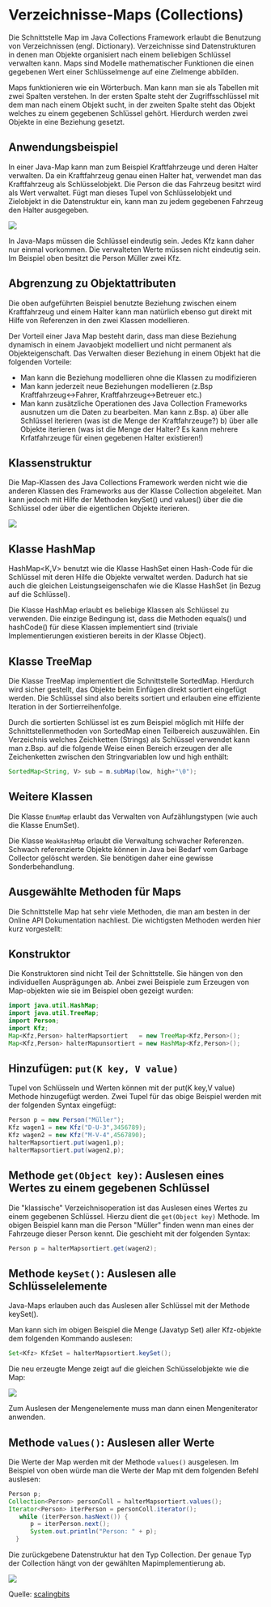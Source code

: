 # Verzeichnisse-Maps (Collections)
Die Schnittstelle Map im Java Collections Framework erlaubt die Benutzung von Verzeichnissen (engl. Dictionary). Verzeichnisse sind Datenstrukturen in denen man Objekte organisiert nach einem beliebigen Schlüssel verwalten kann. Maps sind Modelle mathematischer Funktionen die einen gegebenen Wert einer Schlüsselmenge auf eine Zielmenge abbilden.

Maps funktionieren wie ein Wörterbuch. Man kann man sie als Tabellen mit zwei Spalten verstehen. In der ersten Spalte steht der Zugriffsschlüssel mit dem man nach einem Objekt sucht, in der zweiten Spalte steht das Objekt welches zu einem gegebenen Schlüssel gehört. Hierdurch werden zwei Objekte in eine Beziehung gesetzt.

## Anwendungsbeispiel
In einer Java-Map kann man zum Beispiel Kraftfahrzeuge und deren Halter verwalten. Da ein Kraftfahrzeug genau einen Halter hat, verwendet man das Kraftfahrzeug als Schlüsselobjekt. Die Person die das Fahrzeug besitzt wird als Wert verwaltet. Fügt man dieses Tupel von Schlüsselobjekt und Zielobjekt in die Datenstruktur ein, kann man zu jedem gegebenen Fahrzeug den Halter ausgegeben.

![](Map1.png)

In Java-Maps müssen die Schlüssel eindeutig sein. Jedes Kfz kann daher nur einmal vorkommen. Die verwalteten Werte müssen nicht eindeutig sein. Im Beispiel oben besitzt die Person Müller zwei Kfz.

## Abgrenzung zu Objektattributen
Die oben aufgeführten Beispiel benutzte Beziehung zwischen einem Kraftfahrzeug und einem Halter kann man natürlich ebenso gut direkt mit Hilfe von Referenzen in den zwei Klassen modellieren.

Der Vorteil einer Java Map besteht darin, dass man diese Beziehung dynamisch in einem Javaobjekt modelliert und nicht permanent als Objekteigenschaft. Das Verwalten dieser Beziehung in einem Objekt hat die folgenden Vorteile:

- Man kann die Beziehung modellieren ohne die Klassen zu modifizieren
- Man kann jederzeit neue Beziehungen modellieren (z.Bsp Kraftfahrzeug<->Fahrer, Kraftfahrzeug<->Betreuer etc.)
- Man kann zusätzliche Operationen des Java Collection Frameworks ausnutzen um die Daten zu bearbeiten. Man kann z.Bsp.
    a) über alle Schlüssel iterieren (was ist die Menge der Kraftfahrzeuge?)
    b) über alle Objekte iterieren (was ist die Menge der Halter? Es kann mehrere Krfatfahrzeuge für einen gegebenen Halter existieren!)

## Klassenstruktur
Die Map-Klassen des Java Collections Framework werden nicht wie die anderen Klassen des Frameworks aus der Klasse Collection abgeleitet. Man kann jedoch mit Hilfe der Methoden keySet() und values() über die die Schlüssel oder über die eigentlichen Objekte iterieren.

![](Map2.png)

## Klasse HashMap
HashMap<K,V> benutzt wie die Klasse HashSet einen Hash-Code für die Schlüssel mit deren Hilfe die Objekte verwaltet werden. Dadurch hat sie auch die gleichen Leistungseigenschafen wie die Klasse HashSet (in Bezug auf die Schlüssel).

Die Klasse HashMap erlaubt es beliebige Klassen als Schlüssel zu verwenden. Die einzige Bedingung ist, dass die Methoden equals() und hashCode() für diese Klassen implementiert sind (triviale Implementierungen existieren bereits in der Klasse Object).

## Klasse TreeMap
Die Klasse TreeMap implementiert die Schnittstelle SortedMap. Hierdurch wird sicher gestellt, das Objekte beim Einfügen direkt sortiert eingefügt werden. Die Schlüssel sind also bereits sortiert und erlauben eine effiziente Iteration in der Sortierreihenfolge.

Durch die sortierten Schlüssel ist es zum Beispiel möglich mit Hilfe der Schnittstellenmethoden von SortedMap einen Teilbereich auszuwählen. Ein Verzeichnis welches Zeichketten (Strings) als Schlüssel verwendet kann man z.Bsp. auf die folgende Weise einen Bereich erzeugen der alle Zeichenketten zwischen den Stringvariablen low und high enthält:

```java
SortedMap<String, V> sub = m.subMap(low, high+"\0");
```
## Weitere Klassen
Die Klasse `EnumMap` erlaubt das Verwalten von Aufzählungstypen (wie auch die Klasse EnumSet).

Die Klasse `WeakHashMap` erlaubt die Verwaltung schwacher Referenzen. Schwach referenzierte Objekte können in Java bei Bedarf vom Garbage Collector gelöscht werden. Sie benötigen daher eine gewisse Sonderbehandlung.

## Ausgewählte Methoden für Maps
Die Schnittstelle Map hat sehr viele Methoden, die man am besten in der Online API Dokumentation nachliest. Die wichtigsten Methoden werden hier kurz vorgestellt:

## Konstruktor
Die Konstruktoren sind nicht Teil der Schnittstelle. Sie hängen von den individuellen Ausprägungen ab. Anbei zwei Beispiele zum Erzeugen von Map-objekten wie sie im Beispiel oben gezeigt wurden:

```java
import java.util.HashMap;
import java.util.TreeMap;
import Person;
import Kfz;
Map<Kfz,Person> halterMapsortiert   = new TreeMap<Kfz,Person>();
Map<Kfz,Person> halterMapunsortiert = new HashMap<Kfz,Person>();
```

## Hinzufügen: `put(K key, V value)`
Tupel von Schlüsseln und Werten können mit der put(K key,V value) Methode hinzugefügt werden. Zwei Tupel für das obige Beispiel werden mit der folgenden Syntax eingefügt:

```java
Person p = new Person("Müller");
Kfz wagen1 = new Kfz("D-U-3",3456789);
Kfz wagen2 = new Kfz("M-V-4",4567890);
halterMapsortiert.put(wagen1,p);
halterMapsortiert.put(wagen2,p);
```

## Methode `get(Object key)`: Auslesen eines Wertes zu einem gegebenen Schlüssel
Die "klassische" Verzeichnisoperation ist das Auslesen eines Wertes zu einem gegebenen Schlüssel. Hierzu dient die `get(Object key)` Methode. Im obigen Beispiel kann man die Person "Müller" finden wenn man eines der Fahrzeuge dieser Person kennt. Die geschieht mit der folgenden Syntax:

```java
Person p = halterMapsortiert.get(wagen2);
```

## Methode `keySet()`: Auslesen alle Schlüsselelemente
Java-Maps erlauben auch das Auslesen aller Schlüssel mit der Methode keySet().

Man kann sich im obigen Beispiel die Menge (Javatyp Set) aller Kfz-objekte dem folgenden Kommando auslesen:

```java
Set<Kfz> KfzSet = halterMapsortiert.keySet();
```
Die neu erzeugte Menge zeigt auf die gleichen Schlüsselobjekte wie die Map:

![](Map3.png)

Zum Auslesen der Mengenelemente muss man dann einen Mengeniterator anwenden.

## Methode `values()`: Auslesen aller Werte
Die Werte der Map werden mit der Methode `values()` ausgelesen. Im Beispiel von oben würde man die Werte der Map mit dem folgenden Befehl auslesen:

```java
Person p;
Collection<Person> personColl = halterMapsortiert.values();
Iterator<Person> iterPerson = personColl.iterator();
   while (iterPerson.hasNext()) {
      p = iterPerson.next();
      System.out.println("Person: " + p);
  }
```
Die zurückgebene Datenstruktur hat den Typ Collection. Der genaue Typ der Collection hängt von der gewählten Mapimplementierung ab.

![](Map4.png)

Quelle: [scalingbits](http://www.scalingbits.com/java/javakurs2/programmieren2/collection/maps)